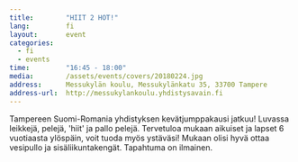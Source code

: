 ```yaml
---
title:        "HIIT 2 HOT!"
lang:         fi
layout:       event
categories:
  - fi
  - events
time:         "16:45 - 18:00"
media:        /assets/events/covers/20180224.jpg
address:      Messukylän koulu, Messukylänkatu 35, 33700 Tampere
address-url:  http://messukylankoulu.yhdistysavain.fi
---
```


Tampereen Suomi-Romania yhdistyksen kevätjumppakausi jatkuu! Luvassa leikkejä, pelejä, 'hiit' ja pallo pelejä. Tervetuloa mukaan aikuiset ja lapset 6 vuotiaasta ylöspäin, voit tuoda myös ystäväsi! Mukaan olisi hyvä ottaa vesipullo ja sisäliikuntakengät. Tapahtuma on ilmainen.